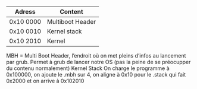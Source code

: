 | Adress     | Content   |
| --------   | -------   |
| 0x10 0000  | Multiboot Header     |
| 0x10 0010   |   Kernel stack    |
| 0x10 2010      | Kernel        |

MBH = Multi Boot Header, l’endroit où on met pleins d’infos au lancement par grub. Permet à grub de lancer notre OS (pas la peine de se préocupper du contenu normalement)
Kernel Stack
On charge le programme à 0x100000, on ajoute le .mbh sur 4, on aligne à 0x10 pour le .stack qui fait 0x2000 et on arrive à 0x102010

